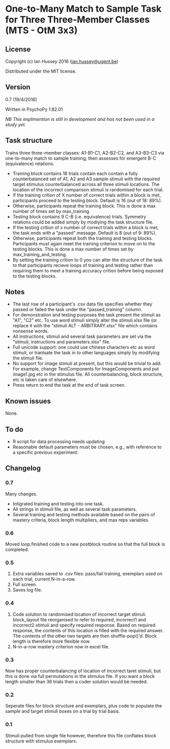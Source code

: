 # One-to-Many Match to Sample Task for Three Three-Member Classes (MTS - OtM 3x3)

## License
Copyright (c) Ian Hussey 2016 (ian.hussey@ugent.be)

Distributed under the MIT license.

## Version
0.7 (19/4/2016)

Written in PsychoPy 1.82.01

*NB This implimention is still in development and has not been used in a study yet.* 

## Task structure
Trains three three-member classes: A1-B1-C1, A2-B2-C2, and A3-B3-C3 via one-to-many match to sample training; then assesses for emergent B-C (equivalence) relations.

- Training block contains 18 trials contain each contain a fully counterbalanced set of A1, A2 and A3 sample stimuli with the required target stimulus counterbalanced across all three stimuli locations. The location of the incorrect comparison stimuli is randomised for each trial.
- If the training crition of X number of correct trials within a block is met, participants proceed to the testing block. Default is 16 (out of 18: 89%).
- Otherwise, participants repeat the training block. This is done a max number of times set by max_training.
- Testing block contains 9 C-B (i.e. equivalence) trials. Symmetry relations could be added simply by modiying the task structure file.
-  If the testing crition of x number of correct trials within a block is met, the task ends with a "passed" message. Default is 8 (out of 9: 89%).
- Otherwise, participants repeat both the training and testing blocks. Participants must again meet the training criterion to move on to the testing blocks. This is done a max number of times set by max_training_and_testing.
- By setting the training crition to 0 you can alter the structure of the task to that participants recieve loops of training and testing rather than requiring them to meet a training accuracy crition before being exposed to the testing blocks.  

## Notes
- The last row of a participant's .csv data file specifies whether they passed or failed the task under the "passed_training" column.
- For demonstration and testing purposes the task present the stimuli as "A1", "C2" etc. To use word stimuli simply alter the stimuli.xlsx file (or replace it with the "stimuli ALT - ARBITRARY.xlsx" file which contains nonsense words.
- All instructions, stimuli and several task parameters are set via the "stimuli, instructions and parameters.xlsx" file.
- Full unicode support: one could use chinese characters etc as word stimuli, or tranlsate the task in to other languages simply by modifying the stimuli file. 
- No support for image stimuli at present, but this would be trivial to add. For example, change TextComponents for ImageComponents and put image1.jpg etc in the stimulus file. All counterbalancing, block structure, etc is taken care of elsewhere.
- Press return to end the task at the end of task screen.

## Known issues
None.

## To do
- R script for data processing needs updating
- Reasonable default parameters must be chosen, e.g., with reference to a specific previous experiment.

## Changelog
### 0.7
Many changes. 
- Intigrated training and testing into one task. 
- All strings in stimuli file, as well as several task parameters.
- Several training and testing methods available based on the pairs of mastery criteria, block length multipliers, and max reps variables.

### 0.6
Moved loop.finished code to a new postblock routine so that the full block is completed. 

### 0.5
1. Extra variables saved to .csv files: pass/fail training, exemplars used on each trial, current N-in-a-row.
2. Full screen.
3. Saves log file.

### 0.4
1. Code solution to randomised location of incorrect target stimuli. block_layout file reorganised to refer to required, incorrect1 and incorrect2 stimuli and specify required response. Based on required response, the contents of this location is filled with the required answer. The contents of the other two targets are then shuffle-pop()'d. Block length is therefore more flexible now. 
2. N-in-a-row mastery criterion now in excel file.

### 0.3
Now has proper counterbalancing of location of incorrect taret stimuli, but this is done via full permutations in the stimulus file. If you want a block length smaller than 36 trials then a coder solution would be needed.

### 0.2
Seperate files for block structure and exemplars, plus code to populate the sample and target stimuli boxes on a trial by trial basis.

### 0.1
Stimuli pulled from single file however, therefore this file conflates block structure with stimulus exemplars.